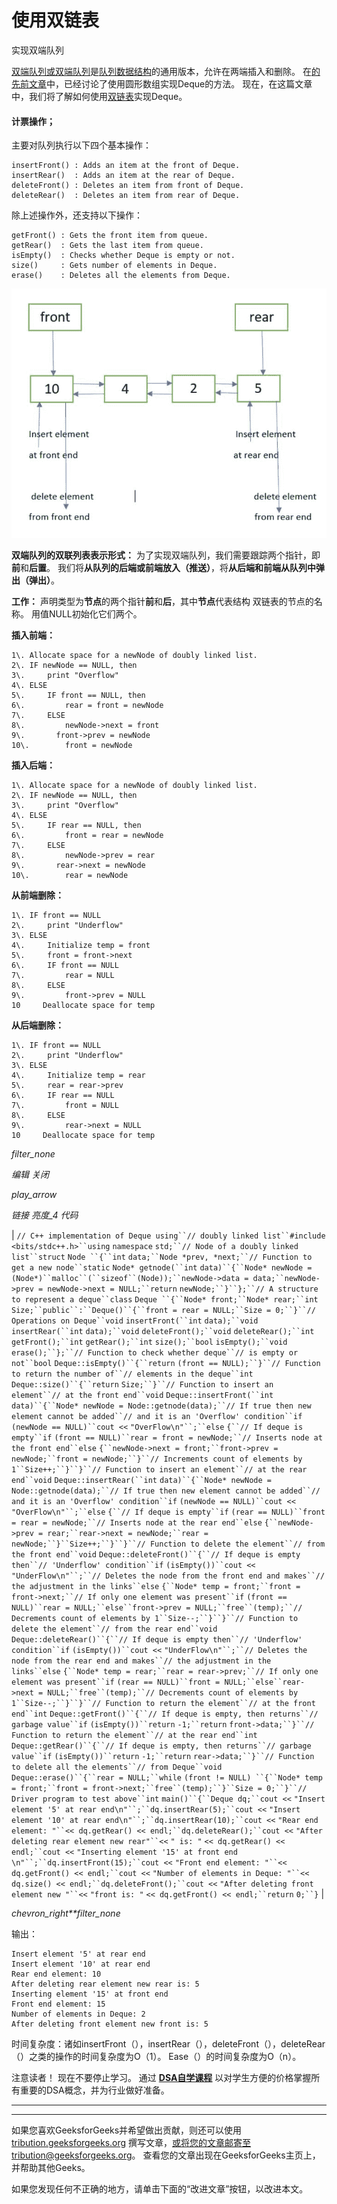 # 使用双链表

实现双端队列

[双端队列或双端队列](https://www.geeksforgeeks.org/deque-set-1-introduction-applications/)是[队列数据结构](https://www.geeksforgeeks.org/queue-set-1introduction-and-array-implementation/)的通用版本，允许在两端插入和删除。 在[的先前文章](https://www.geeksforgeeks.org/implementation-deque-using-circular-array/)中，已经讨论了使用圆形数组实现Deque的方法。 现在，在这篇文章中，我们将了解如何使用[双链表](https://www.geeksforgeeks.org/doubly-linked-list/)实现Deque。

#### 计票操作；

主要对队列执行以下四个基本操作：

```
insertFront() : Adds an item at the front of Deque.
insertRear()  : Adds an item at the rear of Deque.
deleteFront() : Deletes an item from front of Deque.
deleteRear()  : Deletes an item from rear of Deque.
```

除上述操作外，还支持以下操作：

```
getFront() : Gets the front item from queue.
getRear()  : Gets the last item from queue.
isEmpty()  : Checks whether Deque is empty or not.
size()     : Gets number of elements in Deque.
erase()    : Deletes all the elements from Deque.
```

![](img/4210693cb20e75e33f593bcd98f67900.png)

**双端队列的双联列表表示形式：**
为了实现双端队列，我们​​需要跟踪两个指针，即**前**和**后置**。 我们将**从队列的后端或前端放入（推送）**，将**从后端和前端从队列中弹出（弹出）**。

**工作：**
声明类型为**节点**的两个指针**前**和**后**，其中**节点**代表结构 双链表的节点的名称。 用值NULL初始化它们两个。

**插入前端：**

```
1\. Allocate space for a newNode of doubly linked list.
2\. IF newNode == NULL, then
3\.     print "Overflow"
4\. ELSE
5\.     IF front == NULL, then
6\.         rear = front = newNode
7\.     ELSE
8\.         newNode->next = front
9\.       front->prev = newNode
10\.        front = newNode 

```

**插入后端：**

```
1\. Allocate space for a newNode of doubly linked list.
2\. IF newNode == NULL, then
3\.     print "Overflow"
4\. ELSE
5\.     IF rear == NULL, then
6\.         front = rear = newNode
7\.     ELSE
8\.         newNode->prev = rear
9\.       rear->next = newNode
10\.        rear = newNode 

```

**从前端删除：**

```
1\. IF front == NULL
2\.     print "Underflow"
3\. ELSE
4\.     Initialize temp = front
5\.     front = front->next
6\.     IF front == NULL
7\.         rear = NULL
8\.     ELSE
9\.         front->prev = NULL
10     Deallocate space for temp

```

**从后端删除：**

```
1\. IF front == NULL
2\.     print "Underflow"
3\. ELSE
4\.     Initialize temp = rear
5\.     rear = rear->prev
6\.     IF rear == NULL
7\.         front = NULL
8\.     ELSE
9\.         rear->next = NULL
10     Deallocate space for temp

```

*filter_none*

*编辑*
*关闭*

*play_arrow*

*链接*
*亮度_4*
*代码*

| `// C++ implementation of Deque using``// doubly linked list``#include <bits/stdc++.h>``using` `namespace` `std;``// Node of a doubly linked list``struct` `Node ``{``int` `data;``Node *prev, *next;``// Function to get a new node``static` `Node* getnode(``int` `data)``{``Node* newNode = (Node*)``malloc``(``sizeof``(Node));``newNode->data = data;``newNode->prev = newNode->next = NULL;``return` `newNode;``}``};``// A structure to represent a deque``class` `Deque ``{``Node* front;``Node* rear;``int` `Size;``public``:``Deque()``{``front = rear = NULL;``Size = 0;``}``// Operations on Deque``void` `insertFront(``int` `data);``void` `insertRear(``int` `data);``void` `deleteFront();``void` `deleteRear();``int` `getFront();``int` `getRear();``int` `size();``bool` `isEmpty();``void` `erase();``};``// Function to check whether deque``// is empty or not``bool` `Deque::isEmpty()``{``return` `(front == NULL);``}``// Function to return the number of``// elements in the deque``int` `Deque::size()``{``return` `Size;``}``// Function to insert an element``// at the front end``void` `Deque::insertFront(``int` `data)``{``Node* newNode = Node::getnode(data);``// If true then new element cannot be added``// and it is an 'Overflow' condition``if` `(newNode == NULL)``cout <<` `"OverFlow\n"``;``else` `{``// If deque is empty``if` `(front == NULL)``rear = front = newNode;``// Inserts node at the front end``else` `{``newNode->next = front;``front->prev = newNode;``front = newNode;``}``// Increments count of elements by 1``Size++;``}``}``// Function to insert an element``// at the rear end``void` `Deque::insertRear(``int` `data)``{``Node* newNode = Node::getnode(data);``// If true then new element cannot be added``// and it is an 'Overflow' condition``if` `(newNode == NULL)``cout <<` `"OverFlow\n"``;``else` `{``// If deque is empty``if` `(rear == NULL)``front = rear = newNode;``// Inserts node at the rear end``else` `{``newNode->prev = rear;``rear->next = newNode;``rear = newNode;``}``Size++;``}``}``// Function to delete the element``// from the front end``void` `Deque::deleteFront()``{``// If deque is empty then``// 'Underflow' condition``if` `(isEmpty())``cout <<` `"UnderFlow\n"``;``// Deletes the node from the front end and makes``// the adjustment in the links``else` `{``Node* temp = front;``front = front->next;``// If only one element was present``if` `(front == NULL)``rear = NULL;``else``front->prev = NULL;``free``(temp);``// Decrements count of elements by 1``Size--;``}``}``// Function to delete the element``// from the rear end``void` `Deque::deleteRear()``{``// If deque is empty then``// 'Underflow' condition``if` `(isEmpty())``cout <<` `"UnderFlow\n"``;``// Deletes the node from the rear end and makes``// the adjustment in the links``else` `{``Node* temp = rear;``rear = rear->prev;``// If only one element was present``if` `(rear == NULL)``front = NULL;``else``rear->next = NULL;``free``(temp);``// Decrements count of elements by 1``Size--;``}``}``// Function to return the element``// at the front end``int` `Deque::getFront()``{``// If deque is empty, then returns``// garbage value``if` `(isEmpty())``return` `-1;``return` `front->data;``}``// Function to return the element``// at the rear end``int` `Deque::getRear()``{``// If deque is empty, then returns``// garbage value``if` `(isEmpty())``return` `-1;``return` `rear->data;``}``// Function to delete all the elements``// from Deque``void` `Deque::erase()``{``rear = NULL;``while` `(front != NULL) ``{``Node* temp = front;``front = front->next;``free``(temp);``}``Size = 0;``}``// Driver program to test above``int` `main()``{``Deque dq;``cout <<` `"Insert element '5' at rear end\n"``;``dq.insertRear(5);``cout <<` `"Insert element '10' at rear end\n"``;``dq.insertRear(10);``cout <<` `"Rear end element: "``<< dq.getRear() << endl;``dq.deleteRear();``cout <<` `"After deleting rear element new rear"``<<` `" is: "` `<< dq.getRear() << endl;``cout <<` `"Inserting element '15' at front end \n"``;``dq.insertFront(15);``cout <<` `"Front end element: "``<< dq.getFront() << endl;``cout <<` `"Number of elements in Deque: "``<< dq.size() << endl;``dq.deleteFront();``cout <<` `"After deleting front element new "``<<` `"front is: "` `<< dq.getFront() << endl;``return` `0;``}` |

*chevron_right**filter_none*

输出：

```
Insert element '5' at rear end
Insert element '10' at rear end
Rear end element: 10
After deleting rear element new rear is: 5
Inserting element '15' at front end
Front end element: 15
Number of elements in Deque: 2
After deleting front element new front is: 5

```

时间复杂度：诸如insertFront（），insertRear（），deleteFront（），deleteRear（）之类的操作的时间复杂度为O（1）。 Ease（）的时间复杂度为O（n）。

注意读者！ 现在不要停止学习。 通过 [**DSA自学课程**](https://practice.geeksforgeeks.org/courses/dsa-self-paced?utm_source=geeksforgeeks&utm_medium=article&utm_campaign=gfg_article_dsa_content_bottom) 以对学生方便的价格掌握所有重要的DSA概念，并为行业做好准备。

* * *

* * *

如果您喜欢GeeksforGeeks并希望做出贡献，则还可以使用 [tribution.geeksforgeeks.org](https://contribute.geeksforgeeks.org/) 撰写文章，或将您的文章邮寄至tribution@geeksforgeeks.org。 查看您的文章出现在GeeksforGeeks主页上，并帮助其他Geeks。

如果您发现任何不正确的地方，请单击下面的“改进文章”按钮，以改进本文。